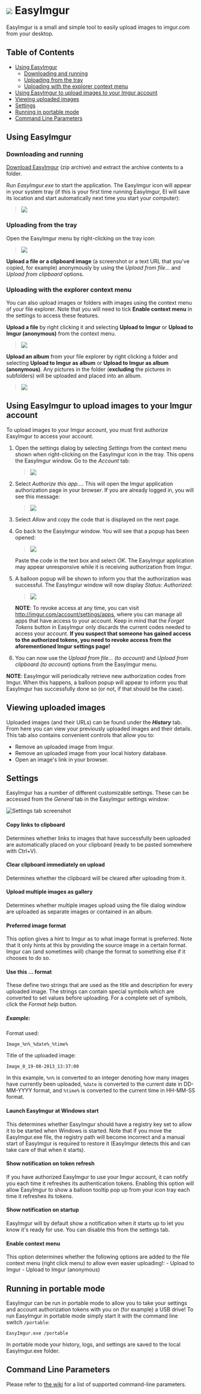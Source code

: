 # ![](http://i.imgur.com/ZbNpyDX.png) EasyImgur

EasyImgur is a small and simple tool to easily upload images to imgur.com from your desktop.

## Table of Contents

* [Using EasyImgur](#using-easyimgur)
  * [Downloading and running](#downloading-and-running)
  * [Uploading from the tray](#uploading-from-the-tray)
  * [Uploading with the explorer context menu](#uploading-with-the-explorer-context-menu)
* [Using EasyImgur to upload images to your Imgur account](#using-easyimgur-to-upload-images-to-your-imgur-account)
* [Viewing uploaded images](#viewing-uploaded-images)
* [Settings](#settings)
* [Running in portable mode](#running-in-portable-mode)
* [Command Line Parameters](#command-line-parameters)

## Using EasyImgur

### Downloading and running

[Download EasyImgur](https://github.com/Rycul/EasyImgur/releases) (zip archive) and extract the archive contents to a folder.

Run *EasyImgur.exe* to start the application. The EasyImgur icon will appear in your system tray (if this is your first time running EasyImgur, EI will save its location and start automatically next time you start your computer):
> ![](http://i.imgur.com/HPVTZJz.png)

### Uploading from the tray

Open the EasyImgur menu by right-clicking on the tray icon:
> ![](http://i.imgur.com/wjLl8o2.png)

**Upload a file or a clipboard image** (a screenshot or a text URL that you've copied, for example) anonymously by using the *Upload from file...* and *Upload from clipboard* options.

### Uploading with the explorer context menu

You can also upload images or folders with images using the context menu of your file explorer. Note that you will need to tick **Enable context menu** in the settings to access these features.

**Upload a file** by right clicking it and selecting **Upload to Imgur** or **Upload to Imgur (anonymous)** from the context menu.
> ![](http://i.imgur.com/IWx0XWs.png)

**Upload an album** from your file explorer by right clicking a folder and selecting **Upload to Imgur as album** or **Upload to Imgur as album (anonymous)**. Any pictures in the folder (**excluding** the pictures in subfolders) will be uploaded and placed into an album.
> ![](http://i.imgur.com/rKfBjYx.png)

## Using EasyImgur to upload images to your Imgur account

To upload images to your Imgur account, you must first authorize EasyImgur to access your account.

1. Open the settings dialog by selecting *Settings* from the context menu shown when right-clicking on the EasyImgur icon in the tray. This opens the EasyImgur window. Go to the *Account* tab:
    > ![](http://i.imgur.com/v0LSGDW.png)

2. Select *Authorize this app...*. This will open the Imgur application authorization page in your browser. If you are already logged in, you will see this message:
    > ![](http://i.imgur.com/zdcWcp0.png)

3. Select *Allow* and copy the code that is displayed on the next page.

4. Go back to the EasyImgur window. You will see that a popup has been opened:
    > ![](http://i.imgur.com/99IRt3S.png)
   
   Paste the code in the text box and select *OK*. The EasyImgur application may appear unresponsive while it is receiving authorization from Imgur.

5. A balloon popup will be shown to inform you that the authorization was successful. The EasyImgur window will now display *Status: Authorized*:
    > ![](http://i.imgur.com/yFdSheG.png)
    
    **NOTE**: To revoke access at any time, you can visit http://imgur.com/account/settings/apps, where you can manage all apps that have access to your account. Keep in mind that the *Forget Tokens* button in EasyImgur only discards the current codes needed to access your account. **If you suspect that someone has gained access to the authorized tokens, you need to revoke access from the aforementioned Imgur settings page!**

6. You can now use the *Upload from file... (to account)* and *Upload from clipboard (to account)* options from the EasyImgur menu.

**NOTE**: EasyImgur will periodically retrieve new authorization codes from Imgur. When this happens, a balloon popup will appear to inform you that EasyImgur has successfully done so (or not, if that should be the case).

## Viewing uploaded images

Uploaded images (and their URLs) can be found under the ***History*** tab. From here you can view your previously uploaded images and their details. This tab also contains convenient controls that allow you to:
  - Remove an uploaded image from Imgur.
  - Remove an uploaded image from your local history database.
  - Open an image's link in your browser.

<!-- TODO: Screenshot of history tab -->

## Settings

EasyImgur has a number of different customizable settings. These can be accessed from the *General* tab in the EasyImgur settings window:

![Settings tab screenshot](http://i.imgur.com/7K53osF.png)

#### Copy links to clipboard
Determines whether links to images that have successfully been uploaded are automatically placed on your clipboard (ready to be pasted somewhere with Ctrl+V).

#### Clear clipboard immediately on upload
Determines whether the clipboard will be cleared after uploading from it.

#### Upload multiple images as gallery
Determines whether multiple images upload using the file dialog window are uploaded as separate images or contained in an album.

#### Preferred image format
This option gives a hint to Imgur as to what image format is preferred. Note that it only hints at this by providing the source image in a certain format. Imgur can (and sometimes will) change the format to something else if it chooses to do so.

#### Use this ... format
These define two strings that are used as the title and description for every uploaded image. The strings can contain special symbols which are converted to set values before uploading. For a complete set of symbols, click the *Format help* button.

##### Example:

Format used:

    Image_%n%_%date%_%time%
    
Title of the uploaded image:

    Image_0_19-08-2013_13:37:00
    
In this example, `%n%` is converted to an integer denoting how many images have currently been uploaded, `%date` is converted to the current date in DD-MM-YYYY format, and `%time%` is converted to the current time in HH-MM-SS format.

#### Launch EasyImgur at Windows start
This determines whether EasyImgur should have a registry key set to allow it to be started when Windows is started. Note that if you move the EasyImgur.exe file, the registry path will become incorrect and a manual start of EasyImgur is required to restore it (EasyImgur detects this and can take care of that when it starts).

#### Show notification on token refresh
If you have authorized EasyImgur to use your Imgur account, it can notify you each time it refreshes its authentication tokens. Enabling this option will allow EasyImgur to show a balloon tooltip pop up from your icon tray each time it refreshes its tokens.

#### Show notification on startup
EasyImgur will by default show a notification when it starts up to let you know it's ready for use. You can disable this from the settings tab.

#### Enable context menu
This option determines whether the following options are added to the file context menu (right click menu) to allow even easier uploading!:
    - Upload to Imgur
    - Upload to Imgur (anonymous)
	
## Running in portable mode

EasyImgur can be run in portable mode to allow you to take your settings and account authorization tokens with you on (for example) a USB drive! To run EasyImgur in portable mode simply start it with the command line switch `/portable`:

    EasyImgur.exe /portable

In portable mode your history, logs, and settings are saved to the local EasyImgur.exe folder.

## Command Line Parameters

Please refer to [the wiki](https://github.com/bkeiren/EasyImgur/wiki/Command-Line-Parameters) for a list of supported command-line parameters.
